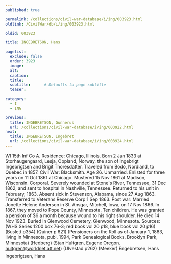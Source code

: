 ```yaml
---
published: true

permalink: /collections/civil-war-database/i/ing/003923.html
oldlink: /CivilWar/db/i/ing/003923.html

oldid: 003923

title: INGEBRETSON, Hans

pagelist:
  exclude: false
  order: 3923
  image: 
  alt:
  caption:
  title:
  subtitle:      # Defaults to page subtitle
  teaser:

category: 
  - I 
  - ING

previous:
  title: INGEBRETSON, Gunnerus
  url: /collections/civil-war-database/i/ing/003922.html  
next:
  title: INGEBRETSON, Ingebret
  url: /collections/civil-war-database/i/ing/003924.html   
---
```

WI 15th Inf Co A. Residence: Chicago, Illinois. Born 2 Jan 1833 at Storhaugengaard, Lesja, Oppland, Norway, the son of Ingebrigt Ingebrigtsen and Brigit Thoresdatter. Traveled from Bod&ouml;, Nordland, to Quebec in 1857. Civil War: Blacksmith. Age 26. Unmarried. Enlisted for three years on 11 Oct 1861 at Chicago. Mustered 15 Nov 1861 at Madison, Wisconsin. Corporal. Severely wounded at Stone&#39;s River, Tennessee, 31 Dec 1862, and sent to hospital in Nashville, Tennessee. Returned to his unit in February, 1863. Absent sick in Stevenson, Alabama, since 27 Aug 1863. Transferred to Veterans Reserve Corp 1 Sep 1863. Post war: Married Jonette Helene Anderson in St. Ansgar, Mitchell, Iowa, on 17 Nov 1866. In 1867, they moved to Pope County, Minnesota. Ten children. He was granted a pension of $6 a month because wound to his right shoulder. He died 14 Nov 1923. Buried in Glenwood Cemetery, Glenwood, Minnesota. Sources: (WHS Series 1200 box 76-3; red book vol 20 p18, blue book vol 20 p16) (Buslett p354) (Quiner p 621) (Pensioners on the Roll as of January 1, 1883, living in Minnesota, publ. 1994, Park Genealogical Books, Brooklyn Park, Minnesota) (Hedberg) (Stan Hultgren, Eugene Oregon. [hultgren@worldnet.att.net](mailto:hultgren@worldnet.att.net)) (Ulvestad p262) (Meeker) &#147;Engebretsen, Hans&#148; &#147;Ingebrigtsen, Hans&#148;